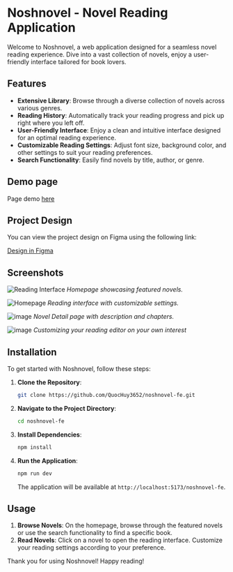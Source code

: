 # Noshnovel - Novel Reading Application

Welcome to Noshnovel, a web application designed for a seamless novel reading experience. Dive into a vast collection of novels, enjoy a user-friendly interface tailored for book lovers.

## Features

- **Extensive Library**: Browse through a diverse collection of novels across various genres.
- **Reading History**: Automatically track your reading progress and pick up right where you left off.
- **User-Friendly Interface**: Enjoy a clean and intuitive interface designed for an optimal reading experience.
- **Customizable Reading Settings**: Adjust font size, background color, and other settings to suit your reading preferences.
- **Search Functionality**: Easily find novels by title, author, or genre.

## Demo page

Page demo [here](https://mike20403.github.io/noshnovel-fe/)

## Project Design

You can view the project design on Figma using the following link:

[Design in Figma](https://www.figma.com/design/kIOPzaq50Kf0Br4GvQevvR/Main?node-id=7-2&t=RI3Bx0FU94WwaCRL-1)

## Screenshots

![Reading Interface](https://github.com/Mike20403/noshnovel-fe/assets/57946382/56d98f2c-8b9d-4a0d-87b1-7e3e790488b6)
*Homepage showcasing featured novels.*

![Homepage](https://github.com/Mike20403/noshnovel-fe/assets/57946382/0dd0ce7c-13cc-4420-8938-4fab8495a9c1)
*Reading interface with customizable settings.*

![image](https://github.com/Mike20403/noshnovel-fe/assets/57946382/fef06558-a594-4f12-863f-ada20cd4c457)
*Novel Detail page with description and chapters.*

![image](https://github.com/Mike20403/noshnovel-fe/assets/57946382/adee71fc-2054-441d-adc8-d5da6c6358dc)
*Customizing your reading editor on your own interest*

## Installation

To get started with Noshnovel, follow these steps:

1. **Clone the Repository**:

   ```bash
   git clone https://github.com/QuocHuy3652/noshnovel-fe.git
   ```

2. **Navigate to the Project Directory**:

   ```bash
   cd noshnovel-fe
   ```

3. **Install Dependencies**:

   ```bash
   npm install
   ```

4. **Run the Application**:

   ```bash
   npm run dev
   ```

   The application will be available at `http://localhost:5173/noshnovel-fe`.

## Usage

1. **Browse Novels**: On the homepage, browse through the featured novels or use the search functionality to find a specific book.
2. **Read Novels**: Click on a novel to open the reading interface. Customize your reading settings according to your preference.

Thank you for using Noshnovel! Happy reading!
